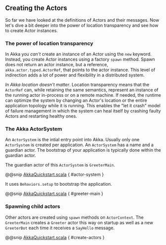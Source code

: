 ## Creating the Actors
 
So far we have looked at the definitions of Actors and their messages. Now let's dive a bit deeper into the power of location transparency and see how to create Actor instances.
 
### The power of location transparency
 
In Akka you *can't* create an instance of an Actor using the `new` keyword. Instead, you create Actor instances using a factory `spawn` method. 
Spawn does not return an actor instance, but a reference, `akka.actor.typed.ActorRef`, that points to the actor instance. 
This level of indirection adds a lot of power and flexibility in a distributed system. 
 
_In Akka location doesn't matter_. Location transparency means that the `ActorRef` can, while retaining the same semantics, represent an instance of the running actor in-process or on a remote machine.
If needed, the runtime can optimize the system by changing an Actor's location or the entire application topology while it is running. This enables the "let it crash" model of failure management in which the system can heal itself by crashing faulty Actors and restarting healthy ones.
 
### The Akka ActorSystem

An `ActorSystem` is the intial entry point into Akka. Usually only one `ActorSystem` is created per application. An `ActorSystem` has a name and a guardian actor. The bootstrap of your application is typically done within the guardian actor.

The guardian actor of this `ActorSystem` is `GreeterMain`.

@@snip [AkkaQuickstart.scala](/src/main/g8/src/main/scala/$package$/AkkaQuickstart.scala) { #actor-system }

It uses `Behaviors.setup` to bootstrap the application.

@@snip [AkkaQuickstart.scala](/src/main/g8/src/main/scala/$package$/AkkaQuickstart.scala) { #greeter-main }

### Spawning child actors

Other actors are created using `spawn` methods on `ActorContext`. The `GreeterMain` creates a `Greeter` actor
this way on startup as well as a new `GreeterBot` each time it receives a `SayHello` message.
 
@@snip [AkkaQuickstart.scala](/src/main/g8/src/main/scala/$package$/AkkaQuickstart.scala) { #create-actors }
 
